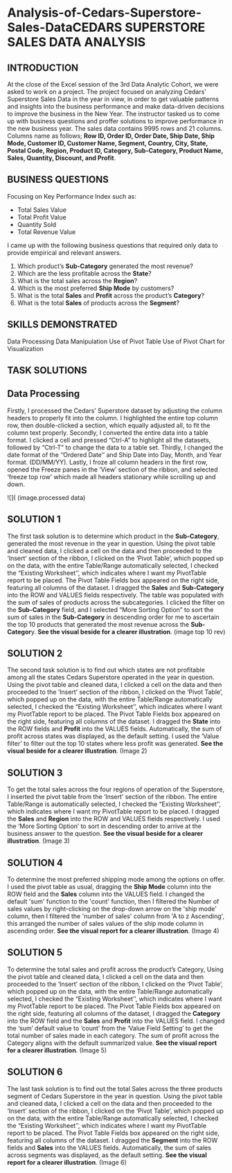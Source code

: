 # Analysis-of-Cedars-Superstore-Sales-DataCEDARS SUPERSTORE SALES DATA ANALYSIS 

## INTRODUCTION
At the close of the Excel session of the 3rd Data Analytic Cohort, we were asked to work on a project. The project focused on analyzing Cedars’ Superstore Sales Data in the year in view, in order to get valuable patterns and insights into the business performance and make data-driven decisions to improve the business in the New Year. The instructor tasked us to come up with business questions and proffer solutions to improve performance in the new business year. The sales data contains 9995 rows and 21 columns. Columns name as follows; **Row ID, Order ID, Order Date, Ship Date, Ship Mode, Customer ID, Customer Name, Segment, Country, City, State, Postal Code, Region, Product ID, Category, Sub-Category, Product Name, Sales, Quantity, Discount, and Profit**.

## BUSINESS QUESTIONS
Focusing on Key Performance Index such as:
-	Total Sales Value
-	Total Profit Value
-	Quantity Sold
-	Total Revenue Value

I came up with the following business questions that required only data to provide empirical and relevant answers.
1.	Which product’s **Sub-Category** generated the most revenue?
2.	Which are the less profitable across the **State**?
3.	What is the total sales across the **Region**?
4.	Which is the most preferred **Ship Mode** by customers?
5.	What is the total **Sales** and **Profit** across the product’s **Category**?
6.	What is the total **Sales** of products across the **Segment**?


## SKILLS DEMONSTRATED
Data Processing
Data Manipulation
Use of Pivot Table
Use of Pivot Chart for Visualization


## TASK SOLUTIONS

## Data Processing
Firstly, I processed the Cedars’ Superstore dataset by adjusting the column headers to properly fit into the column. I highlighted the entire top column row, then double-clicked a section, which equally adjusted all, to fit the column text properly. 
Secondly, I converted the entire data into a table format. I clicked a cell and pressed “Ctrl-A” to highlight all the datasets, followed by “Ctrl-T” to change the data to a table set.
Thirdly, I changed the date format of the ‘’Ordered Date’’ and Ship Date into Day, Month, and Year format. (DD/MM/YY). 
Lastly, I froze all column headers in the first row, opened the Freeze panes in the ‘View’ section of the ribbon, and selected ‘freeze top row’ which made all headers stationary while scrolling up and down. 

 ![](
(image.processed data)

## SOLUTION 1
The first task solution is to determine which product in the **Sub-Category**, generated the most revenue in the year in question. Using the pivot table and cleaned data, I clicked a cell on the data and then proceeded to the ‘Insert’ section of the ribbon, I clicked on the ‘Pivot Table’, which popped up on the data, with the entire Table/Range automatically selected, I checked the “Existing Worksheet’’, which indicates where I want my PivotTable report to be placed. The Pivot Table Fields box appeared on the right side, featuring all columns of the dataset. I dragged the **Sales** and **Sub-Category** into the ROW and VALUES fields respectively. The table was populated with the sum of sales of products across the subcategories. I clicked the filter on the **Sub-Category** field, and I selected “More Sorting Option” to sort the sum of sales in the **Sub-Category** in descending order for me to ascertain the top 10 products that generated the most revenue across the **Sub-Categor**y. **See the visual beside for a clearer illustration**.
(image top 10 rev)

## SOLUTION 2
The second task solution is to find out which states are not profitable among all the states Cedars Superstore operated in the year in question. Using the pivot table and cleaned data, I clicked a cell on the data and then proceeded to the ‘Insert’ section of the ribbon, I clicked on the ‘Pivot Table’, which popped up on the data, with the entire Table/Range automatically selected, I checked the “Existing Worksheet’’, which indicates where I want my PivotTable report to be placed. The Pivot Table Fields box appeared on the right side, featuring all columns of the dataset. I dragged the **State** into the ROW fields and **Profit** into the VALUES fields.  Automatically, the sum of profit across states was displayed, as the default setting. I used the ‘Value filter’ to filter out the top 10 states where less profit was generated. **See the visual beside for a clearer illustration**.
(Image 2)

## SOLUTION 3
To get the total sales across the four regions of operation of the Superstore, I inserted the pivot table from the ‘Insert’ section of the ribbon. The entire Table/Range is automatically selected, I checked the “Existing Worksheet’’, which indicates where I want my PivotTable report to be placed. I dragged the **Sales** and **Region** into the ROW and VALUES fields respectively. I used the ‘More Sorting Option’ to sort in descending order to arrive at the business answer to the question. **See the visual beside for a clearer illustration**.
(Image 3)

## SOLUTION 4
To determine the most preferred shipping mode among the options on offer. I used the pivot table as usual, dragging the **Ship Mode** column into the ROW field and the **Sales** column into the VALUES field. I changed the default 'sum' function to the 'count' function, then I filtered the Number of sales values by right-clicking on the drop-down arrow on the 'ship mode' column, then I filtered the 'number of sales' column from 'A to z Ascending', this arranged the number of sales values of the ship mode column in ascending order. **See the visual report for a clearer illustration**.
(Image 4)

## SOLUTION 5
To determine the total sales and profit across the product’s Category, Using the pivot table and cleaned data, I clicked a cell on the data and then proceeded to the ‘Insert’ section of the ribbon, I clicked on the ‘Pivot Table’, which popped up on the data, with the entire Table/Range automatically selected, I checked the “Existing Worksheet’’, which indicates where I want my PivotTable report to be placed. The Pivot Table Fields box appeared on the right side, featuring all columns of the dataset, I dragged the **Category** into the ROW field and the **Sales** and **Profit** into the VALUES field. I changed the ‘sum’ default value to ‘count’ from the ‘Value Field Setting’ to get the total number of sales made in each category. The sum of profit across the Category aligns with the default summarized value. **See the visual report for a clearer illustration**.
(Image 5)

## SOLUTION 6 
The last task solution is to find out the total Sales across the three products segment of Cedars Superstore in the year in question. Using the pivot table and cleaned data, I clicked a cell on the data and then proceeded to the ‘Insert’ section of the ribbon, I clicked on the ‘Pivot Table’, which popped up on the data, with the entire Table/Range automatically selected, I checked the “Existing Worksheet’’, which indicates where I want my PivotTable report to be placed. The Pivot Table Fields box appeared on the right side, featuring all columns of the dataset. I dragged the **Segment** into the ROW fields and **Sales** into the VALUES fields. Automatically, the sum of sales across segments was displayed, as the default setting. **See the visual report for a clearer illustration**.
(Image 6)


